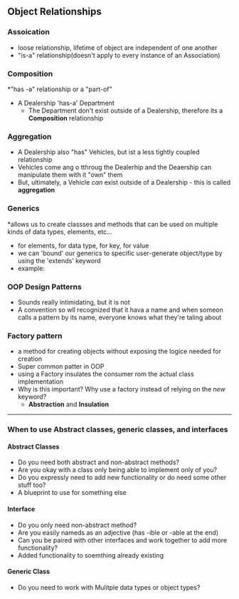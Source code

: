## Object Relationships

### Assoication
* loose relationship, lifetime of object are independent of one another 
* "is-a" relationship(doesn't apply to every instance of an Association)

### Composition
*"has -a" relationship or a "part-of"
* A Dealership 'has-a' Department
    * The Department don't exist outside of a Dealership, therefore its a **Composition** relationship


### Aggregation
* A Dealership also "has" Vehicles, but ist a less tightly coupled relationship
* Vehicles come ang o tthroug the Dealerhip and the Deaership can manipulate them with it "own" them
* But, ultimately, a Vehicle _can_ exist outside of a Dealership - this is called **aggregation**


### Generics
*allows us to create classses and methods that can be used on multiple kinds of data types, elements, etc...
* <E> for elements, <T> for data type, <K> for key, <V> for value
* we can 'bound' our generics to specific user-generate object/type by using the 'extends'  keyword
* example: <E extends Vehicle>

### OOP Design Patterns
* Sounds really intimidating, but it is not
* A convention so wll recognized that it hava a name and when someon calls a pattern by its name, everyone knows what they're taling about


### Factory pattern
* a method for creating objects without exposing the logice needed for creation
* Super common patter in OOP
* using a Factory insulates the consumer rom the actual class implementation
* Why is this important? Why use a factory instead of relying on the _new_ keyword?
    * **Abstraction** and **Insulation**

---

### When to use Abstract classes, generic classes, and interfaces

#### Abstract Classes
* Do you need both abstract and non-abstract methods?
* Are you okay with a class only being able to implement only of you?
* Do you expressly need to add new functionality or do need some other stuff too?
* A blueprint to use for something else 

#### Interface
* Do you only need non-abstract method?
* Are you easily nameds as an adjective (has -ible or -able at the end)
* Can you be paired with other interfaces and work together to add more functionality?
* Added functionality to soemthing already existing

#### Generic Class
* Do you need to work with Mulitple data types or object types?